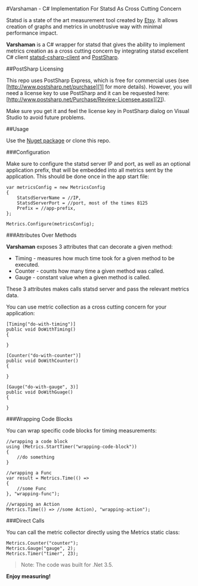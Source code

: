 ﻿#Varshaman - C# Implementation For Statsd As Cross Cutting Concern

Statsd is a state of the art measurement tool created by [Etsy]. It allows creation of graphs and metrics in unobtrusive way with minimal performance impact.

**Varshaman** is a C# wrapper for statsd that gives the ability to implement metrics creation as a cross cutting concern by integrating statsd excellent C# client [statsd-csharp-client] and [PostSharp].

##PostSharp Licensing

This repo uses PostSharp Express, which is free for commercial uses (see [http://www.postsharp.net/purchase][1] for more details). However, you will need a license key to use PostSharp and it can be requested here: [http://www.postsharp.net/Purchase/Review-Licensee.aspx][2]).

Make sure you get it and feel the license key in PostSharp dialog on Visual Studio to avoid future problems. 

##Usage

Use the [Nuget package] or clone this repo.

###Configuration

Make sure to configure the statsd server IP and port, as well as an optional application prefix, that will be embedded into all metrics sent by the application. This should be done once in the app start file:

	var metricsConfig = new MetricsConfig
	{
		StatsdServerName = //IP,
		StatsdServerPort = //port, most of the times 8125
		Prefix = //app-prefix,
	};

	Metrics.Configure(metricsConfig);

###Attributes Over Methods

**Varshaman** exposes 3 attributes that can decorate a given method:

+ Timing - measures how much time took for a given method to be executed.
+ Counter - counts how many time a given method was called.
+ Gauge - constant value when a given method is called.

These 3 attributes makes calls statsd server and pass the relevant metrics data. 

You can use metric collection as a cross cutting concern for your application:

	[Timing("do-with-timing")]
	public void DoWithTiming()
	{

	}

	[Counter("do-with-counter")]
	public void DoWithCounter()
	{

	}

	[Gauge("do-with-gauge", 3)]
	public void DoWithGuage()
	{

	}

###Wrapping Code Blocks

You can wrap specific code blocks for timing measurements:

	//wrapping a code block
	using (Metrics.StartTimer("wrapping-code-block"))
	{
		//do something
	}

	//wrapping a Func
	var result = Metrics.Time(() =>
	{
		//some Func
	}, "wrapping-func");

	//wrapping an Action
	Metrics.Time(() => //some Action), "wrapping-action");

###Direct Calls

You can call the metric collector directly using the Metrics static class:

	Metrics.Counter("counter");
	Metrics.Gauge("gauge", 2);
	Metrics.Timer("timer", 23);

>Note: The code was built for .Net 3.5.

**Enjoy measuring!**

[Nuget package]: https://nuget.org/packages/Varshaman/
[Etsy]: https://github.com/etsy/statsd/
[statsd-csharp-client]: https://github.com/goncalopereira/statsd-csharp-client
[PostSharp]: http://www.postsharp.net/
[1]: http://www.postsharp.net/purchase
[2]: http://www.postsharp.net/Purchase/Review-Licensee.aspx
